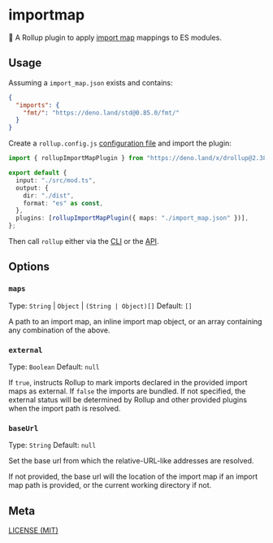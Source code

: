 # importmap

🍣 A Rollup plugin to apply [import map](https://github.com/WICG/import-maps) mappings to ES modules.

## Usage

Assuming a `import_map.json` exists and contains:

```json
{
  "imports": {
    "fmt/": "https://deno.land/std@0.85.0/fmt/"
  }
}
```

Create a `rollup.config.js` [configuration file](https://www.rollupjs.org/guide/en/#configuration-files) and import the plugin:

```ts
import { rollupImportMapPlugin } from "https://deno.land/x/drollup@2.38.4+0.9.0/plugins/importmap/mod.ts";

export default {
  input: "./src/mod.ts",
  output: {
    dir: "./dist",
    format: "es" as const,
  },
  plugins: [rollupImportMapPlugin({ maps: "./import_map.json" })],
};
```

Then call `rollup` either via the [CLI](https://www.rollupjs.org/guide/en/#command-line-reference) or the [API](https://www.rollupjs.org/guide/en/#javascript-api).

## Options

### `maps`

Type: `String` | `Object` | `(String | Object)[]`
Default: `[]`

A path to an import map, an inline import map object, or an array containing any combination of the above.

### `external`

Type: `Boolean`
Default: `null`

If `true`, instructs Rollup to mark imports declared in the provided import maps as external. If `false` the imports are bundled. If not specified, the external status will be determined by Rollup and other provided plugins when the import path is resolved.

### `baseUrl`

Type: `String`
Default: `null`

Set the base url from which the relative-URL-like addresses are resolved.

If not provided, the base url will the location of the import map if an import map path is provided, or the current working directory if not.

## Meta

[LICENSE (MIT)](./LICENSE.md)
